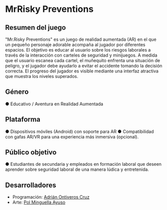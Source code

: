 # MrRisky Preventions
 
## Resumen del juego
"Mr.Risky Preventions" es un juego de realidad aumentada (AR) en el que un
pequeño personaje adorable acompaña al jugador por diferentes espacios. El
objetivo es educar al usuario sobre los riesgos laborales a través de la interacción
con carteles de seguridad y minijuegos. A medida que el usuario escanea cada
cartel, el muñequito enfrenta una situación de peligro, y el jugador debe ayudarlo a
evitar el accidente tomando la decisión correcta. El progreso del jugador es visible
mediante una interfaz atractiva que muestra los niveles superados.

## Género
● Educativo / Aventura en Realidad Aumentada

## Plataforma
● Dispositivos móviles (Android) con soporte para AR
● Compatibilidad con gafas AR/VR para una experiencia más inmersiva
(opcional).

## Público objetivo
● Estudiantes de secundaria y empleados en formación laboral que deseen
aprender sobre seguridad laboral de una manera lúdica y entretenida.

## Desarrolladores
- Programación: [Adrián Ontiveros Cruz](https://github.com/AdriOntiC)
- Arte: [Pol Minguella Ayuso](https://github.com/PolMiAy04)
